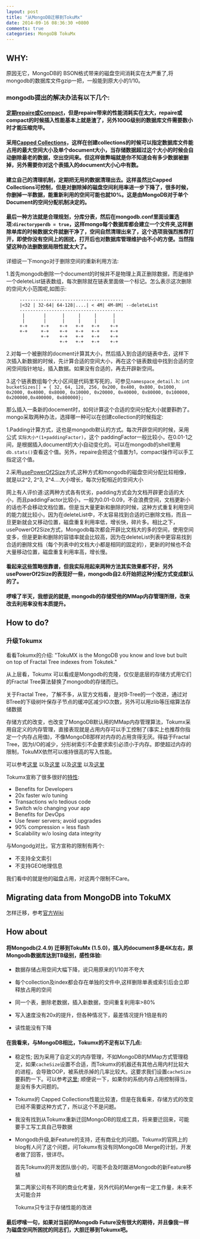 ```yaml
---
layout: post
title: "从MongoDB迁移到TokuMx"
date: 2014-09-16 08:36:30 +0800
comments: true
categories: MongoDB TokuMx
---
```


## WHY:

原因无它，MongoDB的 BSON格式带来的磁盘空间消耗实在太严重了,将mongodb的数据库文件gzip一把，一般能到原大小的1/10。

### mongodb提出的解决办法有以下几个:

#### [定期repaire或Compact](http://docs.mongodb.org/manual/reference/method/db.repairDatabase/)，但是repaire带来的性能消耗实在太大，repaire或compact的时候插入性能基本上就是渣了，另外100G级别的数据库文件需要数小时才能压缩完毕。

#### 采用[Capped Collections](http://docs.mongodb.org/manual/core/capped-collections/)，这样在创建collections的时候可以指定数据库文件能占用的最大空间大小及单个document大小，当存储数据超过这个大小的时候会自动删除最老的数据，空出空间来。但这样做弊端就是你不知道会有多少数据被删掉，另外需要你对这个表插入的document大小心中有数。

#### 建立自己的清理机制，定期把无用的数据清理出去。这样虽然比Capped Collections可控制，但是对删除掉的磁盘空间利用率进一步下降了，很多时候，你删掉一半数据，能重新利用的空间可能也就10%。这是由MongoDB对于单个Document的空间分配机制决定的。

#### 最后一种方法就是合理规划，分库分表，然后在mongodb.conf里面设置选项:`directoryperdb = true`，这样mongo每个数据库都会建立一个文件夹,这样删除单库的时候数据文件就删干净了，空间自然清理出来了，这个选项我强烈推荐打开，即使你没有空间上的困扰，打开后也对数据库管理维护由不小的方便。当然指望这种办法删数据局限性就太大了。

详细说一下mongo对于删除空间的重新利用方法:

1.首先mongodb删除一个document的时候并不是物理上真正删除数据，而是维护一个deleteList链表数组，每次删除就在链表里面做一个标记。怎么表示这次删除的空间大小范围呢,如图示:

```
     ---------------------------------------
     |<32 | 32-64| 64-128|....| < 4M| 4M-8M| --deleteList
     ---------------------------------------
      |       |      |     |     |      |
      |       |      |     |     |      |
     +-+     +-+    +-+   +-+   +-+    +-+
     +-+     +-+    +-+   +-+   +-+    +-+
             +-+    +-+   +-+   +-+    +-+
                    +-+   +-+   +-+    +-+
```

2.对每一个被删除的docment计算其大小，然后插入到合适的链表中去，这样下次插入新数据的时候，先计算合适的空间大小，再在这个链表数组中找到合适的空闲空间指针地址，插入数据。如果没有合适的，再去开辟新空间。

3.这个链表数组每个大小区间是代码里写死的，可参见`namespace_detail.h`:
`int bucketSizes[] = { 32, 64, 128, 256, 0x200, 0x400, 0x800, 0x1000, 0x2000, 0x4000, 0x8000, 0x10000, 0x20000, 0x40000, 0x80000, 0x100000, 0x200000,0x400000, 0x800000};`


那么插入一条新的docement时，如何计算这个合适的空间分配大小就要斟酌了。mongo采取两种办法，选择哪一种可以在创建collection的时候指定:

1.Padding计算方式，这也是mongodb默认的方式。每次开辟空间的时候，采用公式 `实际大小*(1+paddingFactor)`，这个 paddingFactor一般比较小，在0.01-1之间，是根据插入document的大小自动变化的。可以在mongodb的shell里用`db.stats()`查看这个值。另外，repaire会把这个值置为1，compact操作可以手工指定这个值。

2.采用[usePowerOf2Size](http://docs.mongodb.org/manual/reference/command/collMod/)方式,这种方式和mongodb的磁盘空间分配比较相像，就是以2^2, 2^3, 2^4....大小增长，每次分配相近的空间大小

网上有人评价道:这两种方式各有优劣，padding方式会为文档开辟更合适的大小，而且paddingFactor比较小，一般为0.01-0.09，不会浪费空间，文档更新小的话也不会移动文档位置。但是当大量更新和删除的时候，这种方式重复利用空间的能力就比较小，因为在deleteList中，不太容易找到合适的已删除文档，而且一旦更新就会又移动位置，磁盘重复利用率低，增长快，碎片多。相比之下，usePowerOf2Size方式，Mongodb每次都会开辟比文档大的多的空间，使用空间变多，但是更新和删除的容错率就会比较高，因为在deleteList列表中更容易找到合适的删除文档（每个列表中的文档大小都是相同的固定的），更新的时候也不会大量移动位置，磁盘重复利用率高，增长慢。

#### 看起来这些策略很靠谱，但我实际用起来两种方法其实效果都不好，另外usePowerOf2Size的表现好一些，mongodb自2.6开始把这种分配方式变成默认的了。

#### 啰嗦了半天，我想说的就是, mongodb的存储受他的MMap内存管理所限，改来改去利用率没有本质提升。

## How to do?

### 升级Tokumx

看看Tokumx的介绍:
"TokuMX is the MongoDB you know and love but built on top of Fractal Tree indexes from Tokutek."

从上层看，Tokumx 可以看成是Mongodb的克隆，仅仅是底层的存储方式用它们的Fractal Tree算法替换了mongodb的存储而已。

关于Fractal Tree，了解不多，从官方文档看，是对B-Tree的一个改进，通过对BTree的下级树叶保存子节点的缓冲区减少IO次数，另外可以用zlib等压缩算法存储数据

存储方式的改变，也改变了MongoDB默认用的MMap内存管理算法，Tokumx采用自定义的内存管理，直接表现就是占用内存可以手工控制了(事实上也推荐你指定一个内存占用值)，不像MongoDB那样对内存的占用贪得无厌。得益于Fractal Tree，因为I/O的减少，分形树索引不会要求索引必须小于内存。即使超过内存的限制，TokuMX依然可以维持很高的写入性能。

可以参考[这里](http://www.tokutek.com/2013/07/how-tokumx-gets-great-compression-for-mongodb/)
以及[这里](http://www.tokutek.com/2013/07/tokumx-fractal-treer-indexes-what-are-they/)
以及[这里](http://forms.tokutek.com/acton/attachment/6118/f-0039/1/-/-/-/-/lsm-vs-fractal.pdf)
以及[这里](http://www.tokutek.com/wp-content/uploads/2012/09/BenderKuszmaul-tutorial-xldb12.pdf)

Tokumx宣称了很多很好的[特性](http://www.tokutek.com/products/tokumx-for-mongodb/):

* Benefits for Developers
* 20x faster w/o tuning
* Transactions w/o tedious code
* Switch w/o changing your app
* Benefits for DevOps
* Use fewer servers; avoid upgrades
* 90% compression = less flash
* Scalability w/o losing data integrity

与Mongodg对比，官方宣称的限制有两个:

* 不支持全文索引
* 不支持GEO地理信息

我们看中的就是他的磁盘占用，对这两个限制不Care。

## Migrating data from MongoDB into TokuMX

怎样迁移，参考[官方Wiki](https://github.com/Tokutek/mongo/wiki)

## How about

#### 将Mongodb(2.4.9) 迁移到TokuMx (1.5.0)，插入的document多是4K左右，原Mongodb数据库达到TB级别，感性体验:

* 数据存储占用空间大幅下降，说只用原来的1/10并不夸大

* 每个collection及index都会存在单独的文件中,这样删除单表或索引后会立即释放占用的空间

* 同一个表，删除老数据，插入新数据，空间重复利用率>80%

* 写入速度没有20x的提升，但各种情况下，最差情况提升1倍是有的

* 读性能没有下降

#### 在我看来，与MongoDB相比，Tokumx的不足有以下几点:

* 稳定性; 因为采用了自定义的内存管理，不如MongoDB的MMap方式管理稳定，如果`cacheSize`设置不合适，而Tokumx的机器还有其他占用内村比较大的进程，会导致OOP，被系统杀掉的几率比较大。这要求我们设置`cacheSize`要斟酌一下。可以参考[这里](http://docs.tokutek.com/tokumx/tokumx-server-parameters.html); 顺便说一下，如果你的系统内存占用控制得当，是没有多大问题的。

* Tokumx的 Capped Collections性能比较渣，但是在我看来，存储方式的改变已经不需要这种方式了，所以这个不是问题。

* 我没有找到从Tokumx重新迁回MongoDB的现成工具，将来要迁回来，可能要手工写工具自己导数据

* Mongodb升级,新Feature的支持，还有商业化的问题。Tokumx的官网上的blog有人问了这个问题，问Tokumx有没有同MongoDB Merge的计划，开发者做了回答，很详尽。

    首先Tokumx的开发团队很小的，可能不会及时跟进Mongodb的新Feature移植

    第二两家公司有不同的商业化考量，另外代码的Merge有一定工作量，未来不太可能合并

    Tokumx只专注于存储性能的改进


#### 最后啰嗦一句，如果对当前的Mongodb Future没有很大的期待，并且像我一样为磁盘空间所困扰的同志们，大胆迁移到Tokumx吧。
